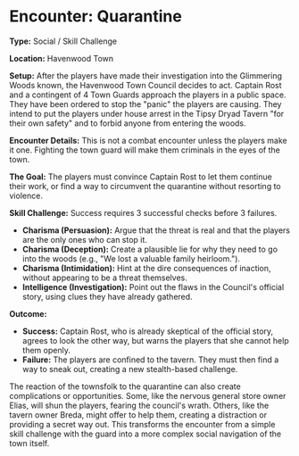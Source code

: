 # Encounter: Quarantine

**Type:** Social / Skill Challenge

**Location:** Havenwood Town

**Setup:**
After the players have made their investigation into the Glimmering Woods known, the Havenwood Town Council decides to act. Captain Rost and a contingent of 4 Town Guards approach the players in a public space. They have been ordered to stop the "panic" the players are causing. They intend to put the players under house arrest in the Tipsy Dryad Tavern "for their own safety" and to forbid anyone from entering the woods.

**Encounter Details:**
This is not a combat encounter unless the players make it one. Fighting the town guard will make them criminals in the eyes of the town.

**The Goal:** The players must convince Captain Rost to let them continue their work, or find a way to circumvent the quarantine without resorting to violence.

**Skill Challenge:** Success requires 3 successful checks before 3 failures.
*   **Charisma (Persuasion):** Argue that the threat is real and that the players are the only ones who can stop it.
*   **Charisma (Deception):** Create a plausible lie for why they need to go into the woods (e.g., "We lost a valuable family heirloom.").
*   **Charisma (Intimidation):** Hint at the dire consequences of inaction, without appearing to be a threat themselves.
*   **Intelligence (Investigation):** Point out the flaws in the Council's official story, using clues they have already gathered.

**Outcome:**
*   **Success:** Captain Rost, who is already skeptical of the official story, agrees to look the other way, but warns the players that she cannot help them openly.
*   **Failure:** The players are confined to the tavern. They must then find a way to sneak out, creating a new stealth-based challenge.

The reaction of the townsfolk to the quarantine can also create complications or opportunities. Some, like the nervous general store owner Elias, will shun the players, fearing the council's wrath. Others, like the tavern owner Breda, might offer to help them, creating a distraction or providing a secret way out. This transforms the encounter from a simple skill challenge with the guard into a more complex social navigation of the town itself.
